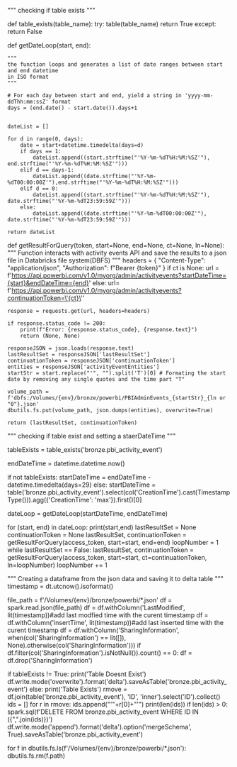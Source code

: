 """
checking if table exists
"""

def table_exists(table_name):
    try:
        table(table_name)
        return True
    except:
        return False


def getDateLoop(start, end):

    """
    the function loops and generates a list of date ranges between start and end datetime
    in ISO format
    """

    # For each day between start and end, yield a string in 'yyyy-mm-ddThh:mm:ssZ' format
    days = (end.date() - start.date()).days+1
    

    dateList = []

    for d in range(0, days):
        date = start+datetime.timedelta(days=d)
        if days == 1:
            dateList.append((start.strftime("'%Y-%m-%dT%H:%M:%SZ'"), end.strftime("'%Y-%m-%dT%H:%M:%SZ'")))
        elif d == days-1:
            dateList.append((date.strftime("'%Y-%m-%dT00:00:00Z'"),end.strftime("'%Y-%m-%dT%H:%M:%SZ'")))
        elif d == 0:
            dateList.append((start.strftime("'%Y-%m-%dT%H:%M:%SZ'"), date.strftime("'%Y-%m-%dT23:59:59Z'")))
        else:
            dateList.append((date.strftime("'%Y-%m-%dT00:00:00Z'"), date.strftime("'%Y-%m-%dT23:59:59Z'")))
    
    return dateList

def getResultForQuery(token, start=None, end=None, ct=None, ln=None):
    """
    Function interacts with activity events API and save the 
    results to a json file in Databricks file system(DBFS)
    """
    headers = {
        "Content-Type": "application/json",
        "Authorization": f"Bearer {token}"
    }
    if ct is None:
        url = f'https://api.powerbi.com/v1.0/myorg/admin/activityevents?startDateTime={start}&endDateTime={end}'
    else:
        url= f'https://api.powerbi.com/v1.0/myorg/admin/activityevents?continuationToken=\'{ct}\''
    
    response = requests.get(url, headers=headers)

    if response.status_code != 200:
        print(f"Error: {response.status_code}, {response.text}")
        return (None, None)

    responseJSON = json.loads(response.text)
    lastResultSet = responseJSON['lastResultSet']
    continuationToken = responseJSON['continuationToken']
    entities = responseJSON['activityEventEntities']
    startStr = start.replace("'", "").split('T')[0] # Formating the start date by removing any single quotes and the time part "T"

    volume_path = f'dbfs:/Volumes/{env}/bronze/powerbi/PBIAdminEvents_{startStr}_{ln or "0"}.json'
    dbutils.fs.put(volume_path, json.dumps(entities), overwrite=True)

    return (lastResultSet, continuationToken)

"""
checking if table exist and setting a staerDateTime
"""

tableExists = table_exists('bronze.pbi_activity_event')

endDateTime = datetime.datetime.now()

if not tableExists:
    startDateTime = endDateTime - datetime.timedelta(days=29)
else:
    startDateTime = table('bronze.pbi_activity_event').select(col('CreationTime').cast(TimestampType())).agg({'CreationTime': 'max'}).first()[0]


dateLoop = getDateLoop(startDateTime, endDateTime)

for (start, end) in dateLoop:
    print(start,end)
    lastResultSet = None
    continuationToken = None
    lastResultSet, continuationToken = getResultForQuery(access_token, start=start, end=end)
    loopNumber = 1
    while lastResultSet == False:
        lastResultSet, continuationToken = getResultForQuery(access_token, start=start, ct=continuationToken, ln=loopNumber)
        loopNumber += 1

"""
Creating a dataframe from the json data and saving it to delta table
"""
timestamp = dt.utcnow().isoformat()

file_path = f'/Volumes/{env}/bronze/powerbi/*.json'
df = spark.read.json(file_path)
df = df.withColumn('LastModified', lit(timestamp))#add last modfied time with the curent timestamp
df = df.withColumn('insertTime', lit(timestamp))#add last inserted time with the curent timestamp
df = df.withColumn('SharingInformation', when(col('SharingInformation') == lit([]), None).otherwise(col('SharingInformation')))
if df.filter(col('SharingInformation').isNotNull()).count() == 0:
    df = df.drop('SharingInformation')

if tableExists != True:
    print('Table Doesnt Exist')
    df.write.mode('overwrite').format('delta').saveAsTable('bronze.pbi_activity_event')
else:
    print('Table Exists')
    rmove = df.join(table('bronze.pbi_activity_event'), 'ID', 'inner').select('ID').collect()
    ids = []
    for r in rmove:
        ids.append("'"+r[0]+"'")
    print(len(ids))
    if len(ids) > 0:
        spark.sql(f'DELETE FROM bronze.pbi_activity_event WHERE ID IN ({",".join(ids)})')
    df.write.mode('append').format('delta').option('mergeSchema', True).saveAsTable('bronze.pbi_activity_event')


for f in dbutils.fs.ls(f'/Volumes/{env}/bronze/powerbi/*.json'):
    dbutils.fs.rm(f.path)
